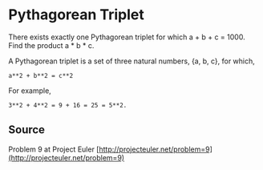 # Pythagorean Triplet

There exists exactly one Pythagorean triplet for which a + b + c = 1000. Find the product a * b * c.

A Pythagorean triplet is a set of three natural numbers, {a, b, c}, for which,

```
a**2 + b**2 = c**2
```

For example,

```
3**2 + 4**2 = 9 + 16 = 25 = 5**2.
```

## Source

Problem 9 at Project Euler [http://projecteuler.net/problem=9](http://projecteuler.net/problem=9)
